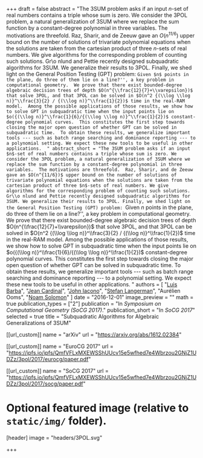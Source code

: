 +++
draft = false
abstract = "The 3SUM problem asks if an input $n$-set of real numbers contains a triple whose sum is zero. We consider the 3POL problem, a natural generalization of 3SUM where we replace the sum function by a constant-degree polynomial in three variables.  The motivations are threefold.  Raz, Sharir, and de Zeeuw gave an $O(n^{11/6})$ upper bound on the number of solutions of trivariate polynomial equations when the solutions are taken from the cartesian product of three $n$-sets of real numbers. We give algorithms for the corresponding problem of counting such solutions. Gr\\o nlund and Pettie recently designed subquadratic algorithms for 3SUM. We generalize their results to 3POL. Finally, we shed light on the General Position Testing (GPT) problem: ``Given $n$ points in the plane, do three of them lie on a line?'', a key problem in computational geometry.  We prove that there exist bounded-degree algebraic decision trees of depth $O(n^{\\frac{12}{7}+\\varepsilon})$ that solve 3POL, and that 3POL can be solved in $O(n^2 {(\\log \\log n)}^\\frac{3}{2} / {(\\log n)}^\\frac{1}{2})$ time in the real-RAM model.  Among the possible applications of those results, we show how to solve GPT in subquadratic time when the input points lie on $o({(\\log n)}^\\frac{1}{6}/{(\\log \\log n)}^\\frac{1}{2})$ constant-degree polynomial curves.  This constitutes the first step towards closing the major open question of whether GPT can be solved in subquadratic time.  To obtain these results, we generalize important tools --- such as batch range searching and dominance reporting --- to a polynomial setting. We expect these new tools to be useful in other applications.  "
abstract_short = "The 3SUM problem asks if an input $n$-set of real numbers contains a triple whose sum is zero. We consider the 3POL problem, a natural generalization of 3SUM where we replace the sum function by a constant-degree polynomial in three variables.  The motivations are threefold.  Raz, Sharir, and de Zeeuw gave an $O(n^{11/6})$ upper bound on the number of solutions of trivariate polynomial equations when the solutions are taken from the cartesian product of three $n$-sets of real numbers. We give algorithms for the corresponding problem of counting such solutions. Gr\\o nlund and Pettie recently designed subquadratic algorithms for 3SUM. We generalize their results to 3POL. Finally, we shed light on the General Position Testing (GPT) problem: ``Given $n$ points in the plane, do three of them lie on a line?'', a key problem in computational geometry.  We prove that there exist bounded-degree algebraic decision trees of depth $O(n^{\\frac{12}{7}+\\varepsilon})$ that solve 3POL, and that 3POL can be solved in $O(n^2 {(\\log \\log n)}^\\frac{3}{2} / {(\\log n)}^\\frac{1}{2})$ time in the real-RAM model.  Among the possible applications of those results, we show how to solve GPT in subquadratic time when the input points lie on $o({(\\log n)}^\\frac{1}{6}/{(\\log \\log n)}^\\frac{1}{2})$ constant-degree polynomial curves.  This constitutes the first step towards closing the major open question of whether GPT can be solved in subquadratic time.  To obtain these results, we generalize important tools --- such as batch range searching and dominance reporting --- to a polynomial setting. We expect these new tools to be useful in other applications.  "
authors = [
"[Luis Barba](http://cglab.ca/~lfbarba)",
"[Jean Cardinal](http://www.ulb.ac.be/di/algo/jcardin)",
"[John Iacono](http://johniacono.com)",
"[Stefan Langerman](http://cgm.cs.mcgill.ca/~sl)",
"Aurélien Ooms",
"[Noam Solomon](https://sites.google.com/site/noamsolomonswebpage)"
]
date = "2016-12-01"
image_preview = ""
math = true
publication_types = ["2"]
publication = "In *Symposium on Computational Geometry (SoCG 2017)*."
publication_short = "In *SoCG 2017*"
selected = true
title = "Subquadratic Algorithms for Algebraic Generalizations of 3SUM"

[[url_custom]]
name = "arXiv"
url = "https://arxiv.org/abs/1612.02384"

[[url_custom]]
name = "EuroCG 2017"
url = "https://ipfs.io/ipfs/QmfVFLxMXEWSShUUcv15e5wfhed7e4Wbrzou2GNjZ1UDZz/3pol/2017/eurocg/paper.pdf"

[[url_custom]]
name = "SoCG 2017"
url = "https://ipfs.io/ipfs/QmfVFLxMXEWSShUUcv15e5wfhed7e4Wbrzou2GNjZ1UDZz/3pol/2017/socg/paper.pdf"

# Optional featured image (relative to `static/img/` folder).
[header]
image = "headers/3POL.svg"

+++

<!--More detail can easily be written here using *Markdown* and $\\rm \\LaTeX$ math code.-->

